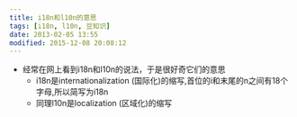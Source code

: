```yaml
---
title: i18n和l10n的意思
tags: [i18n, l10n, 豆知识]
date: 2013-02-05 13:55
modified: 2015-12-08 20:08:12
---
```

* 经常在网上看到i18n和l10n的说法，于是很好奇它们的意思
    - i18n是internationalization (国际化)的缩写,首位的i和末尾的n之间有18个字母,所以简写为i18n
    - 同理l10n是localization (区域化)的缩写
